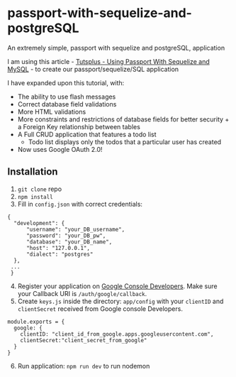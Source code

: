 # passport-with-sequelize-and-postgreSQL
An extremely simple, passport with sequelize and postgreSQL, application

I am using this article - [Tutsplus - Using Passport With Sequelize and MySQL](https://code.tutsplus.com/tutorials/using-passport-with-sequelize-and-mysql--cms-27537) - to create our passport/sequelize/SQL application

I have expanded upon this tutorial, with:
- The ability to use flash messages
- Correct database field validations
- More HTML validations
- More constraints and restrictions of database fields for better security + a Foreign Key relationship between tables
- A Full CRUD application that features a todo list
  - Todo list displays only the todos that a particular user has created
- Now uses Google OAuth 2.0!

## Installation

1. `git clone` repo
2. `npm install`
3. Fill in `config.json` with correct credentials:

```
{
  "development": {
      "username": "your_DB_username",
      "password": "your_DB_pw",
      "database": "your_DB_name",
      "host": "127.0.0.1",
      "dialect": "postgres"
  },
 ...
 }
```
4. Register your application on [Google Console Developers](https://console.developers.google.com/). Make sure your Callback URI is `/auth/google/callback`.
5. Create `keys.js` inside the directory: `app/config` with your `clientID` and `clientSecret` received from Google console Developers.

```
module.exports = {
  google: {
    clientID: "client_id_from_google.apps.googleusercontent.com",
    clientSecret:"client_secret_from_google"
  }
}
```
6. Run application: `npm run dev` to run nodemon